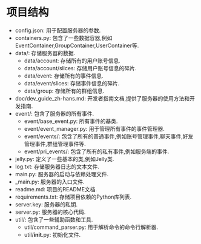 # 项目结构

- config.json: 用于配置服务器的参数.
- containers.py: 包含了一些数据容器,例如EventContainer,GroupContainer,UserContainer等.
- data/: 存储服务器的数据.
    - data/account: 存储所有的用户账号信息.
    - data/account/slices: 存储用户账号信息的碎片.
    - data/event: 存储所有的事件信息.
    - data/event/slices: 存储事件信息的碎片.
    - data/group: 存储所有的群组信息.
- doc/dev_guide_zh-hans.md: 开发者指南文档,提供了服务器的使用方法和开发指南.
- event/: 包含了服务器的所有事件.
    - event/base_event.py: 所有事件的基类.
    - event/event_manager.py: 用于管理所有事件的事件管理器.
    - event/events/: 包含了所有的普通事件,例如账号管理事件,聊天事件,好友管理事件,群组管理事件等.
    - event/pri_events/: 包含了所有的私有事件,例如服务端的事件.
- jelly.py: 定义了一些基本的类,例如Jelly类.
- log.txt: 存储服务器日志的文本文件.
- main.py: 服务器的启动与依赖处理文件.
- _main.py: 服务器的入口文件.
- readme.md: 项目的README文档.
- requirements.txt: 存储项目依赖的Python库列表.
- server.key: 服务器的私钥.
- server.py: 服务器的核心代码.
- util/: 包含了一些辅助函数和工具.
    - util/command_parser.py: 用于解析命令的命令行解析器.
    - util/__init__.py: 初始化文件.